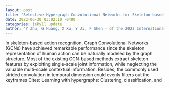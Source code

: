 ```yaml
--- 
layout: post 
title: "Selective Hypergraph Convolutional Networks for Skeleton-based Action Recognition" 
date: 2022-06-30 03:02:10 -0400 
categories: jekyll update 
author: "Y Zhu, G Huang, X Xu, Y Ji, F Shen - of the 2022 International Conference on , 2022" 
--- 
```

In skeleton-based action recognition, Graph Convolutional Networks (GCNs) have achieved remarkable performance since the skeleton representation of human action can be naturally modeled by the graph structure. Most of the existing GCN-based methods extract skeleton features by exploiting single-scale joint information, while neglecting the valuable multi-scale contextual information. Besides, the commonly used strided convolution in temporal dimension could evenly filters out the keyframes Cites: Learning with hypergraphs: Clustering, classification, and